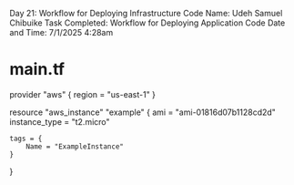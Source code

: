 Day 21: Workflow for Deploying Infrastructure Code
Name: Udeh Samuel Chibuike
Task Completed: Workflow for Deploying Application Code
Date and Time: 7/1/2025 4:28am

# main.tf

provider "aws" {
    region = "us-east-1"
}

resource "aws_instance" "example" {
    ami = "ami-01816d07b1128cd2d"
    instance_type = "t2.micro"

    tags = {
        Name = "ExampleInstance"
    }
  
}